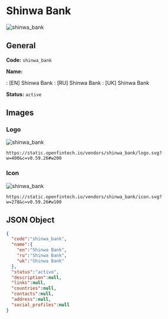 
# Shinwa Bank 
![shinwa_bank](https://static.openfintech.io/vendors/shinwa_bank/logo.svg?w=400&c=v0.59.26#w200)  

## General 
 
**Code:** `shinwa_bank` 
 
**Name:** 
 
:	[EN] Shinwa Bank 
:	[RU] Shinwa Bank 
:	[UK] Shinwa Bank 
 
**Status:** `active` 
 

## Images 

### Logo 
 
![shinwa_bank](https://static.openfintech.io/vendors/shinwa_bank/logo.svg?w=400&c=v0.59.26#w200)  

```
https://static.openfintech.io/vendors/shinwa_bank/logo.svg?w=400&c=v0.59.26#w200
```  

### Icon 
 
![shinwa_bank](https://static.openfintech.io/vendors/shinwa_bank/icon.svg?w=278&c=v0.59.26#w100)  

```
https://static.openfintech.io/vendors/shinwa_bank/icon.svg?w=278&c=v0.59.26#w100
```  

## JSON Object 

```json
{
  "code":"shinwa_bank",
  "name":{
    "en":"Shinwa Bank",
    "ru":"Shinwa Bank",
    "uk":"Shinwa Bank"
  },
  "status":"active",
  "description":null,
  "links":null,
  "countries":null,
  "contacts":null,
  "address":null,
  "social_profiles":null
}
```  
